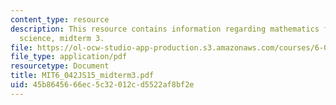 ```yaml
---
content_type: resource
description: This resource contains information regarding mathematics for computer
  science, midterm 3.
file: https://ol-ocw-studio-app-production.s3.amazonaws.com/courses/6-042j-mathematics-for-computer-science-spring-2015/45b8645666ec5c32012cd5522af8bf2e_MIT6_042JS15_midterm3.pdf
file_type: application/pdf
resourcetype: Document
title: MIT6_042JS15_midterm3.pdf
uid: 45b86456-66ec-5c32-012c-d5522af8bf2e
---
```

